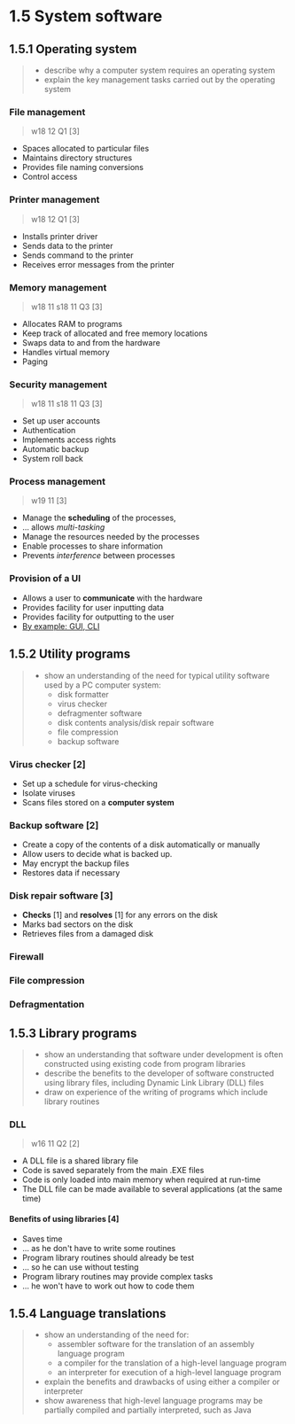 # 1.5 System software

1.5.1 Operating system
----------------------
> - describe why a computer system requires an operating system
> - explain the key management tasks carried out by the operating system

### File management
> w18 12 Q1 \[3\]
- Spaces allocated to particular files
- Maintains directory structures
- Provides file naming conversions
- Control access

### Printer management
> w18 12 Q1 \[3\]
- Installs printer driver
- Sends data to the printer
- Sends command to the printer
- Receives error messages from the printer

### Memory management
> w18 11
> s18 11 Q3 \[3\]
- Allocates RAM to programs
- Keep track of allocated and free memory locations
- Swaps data to and from the hardware
- Handles virtual memory
- Paging

### Security management
> w18 11
> s18 11 Q3 \[3\]
- Set up user accounts
- Authentication
- Implements access rights
- Automatic backup
- System roll back

### Process management
> w19 11 \[3\]
- Manage the **scheduling** of the processes,
- ... allows *multi-tasking*
- Manage the resources needed by the processes
- Enable processes to share information
- Prevents *interference* between processes

### Provision of a UI
- Allows a user to **communicate** with the hardware
- Provides facility for user inputting data
- Provides facility for outputting to the user
- <u>By example: GUI, CLI</u>


1.5.2 Utility programs
----------------------
> - show an understanding of the need for typical utility software used by a PC computer system:
>   - disk formatter
>   - virus checker
>   - defragmenter software
>   - disk contents analysis/disk repair software
>   - file compression
>   - backup software

### Virus checker \[2\]
- Set up a schedule for virus-checking
- Isolate viruses
- Scans files stored on a **computer system**

### Backup software \[2\]
- Create a copy of the contents of a disk automatically or manually
- Allow users to decide what is backed up.
- May encrypt the backup files
- Restores data if necessary

### Disk repair software \[3\]
- **Checks** \[1\] and **resolves** \[1\] for any errors on the disk
- Marks bad sectors on the disk
- Retrieves files from a damaged disk

### Firewall

### File compression

### Defragmentation



1.5.3 Library programs
----------------------
> - show an understanding that software under development is often constructed using existing code from program libraries
> - describe the benefits to the developer of software constructed using library files, including Dynamic Link Library (DLL) files
> - draw on experience of the writing of programs which include library routines


### DLL
> w16 11 Q2 \[2\]

- A DLL file is a shared library file
- Code is saved separately from the main .EXE files
- Code is only loaded into main memory when required at run-time
- The DLL file can be made available to several applications (at the same time)

#### Benefits of using libraries \[4\]
- Saves time
- ... as he don't have to write some routines
- Program library routines should already be test
- ... so he can use without testing
- Program library routines may provide complex tasks
- ... he won't have to work out how to code them

1.5.4 Language translations
---------------------------
> - show an understanding of the need for:
>   - assembler software for the translation of an assembly language program
>   - a compiler for the translation of a high-level language program
>   - an interpreter for execution of a high-level language program
> - explain the benefits and drawbacks of using either a compiler or interpreter
> - show awareness that high-level language programs may be partially compiled and partially interpreted, such as Java


